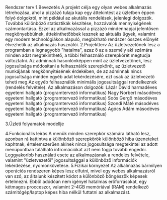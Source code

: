 ﻿Rendszer terv
1.Bevezetés
A projekt célja egy olyan webes alkalmazás létrehozása, ahol a pizzázó tulaja kap egy áttekintést az üzletben éppen folyó dolgokról, mint például az akutális rendelések, jelenlegi dolgozók. Továbbá különböző statisztikák készitése, hozzávalók mennyiségének számontartása. Ezzel az alkalmazással a pizzázó mindennapjai jelentősen megkönyebbülnek, áttekinthetőbbek lesznek az aktuális ügyek, valamint egy modern technológiákon alapuló, megbizható rendszer összes előnyét élvezhetik az alkalmazás használói.
2.Projektterv
Az üzletvezetőnek lesz a programban a legnagyobb "hatalma", azaz ő az a személy aki számára minden adat megtekinthető, a többi felhasználó szerepkörét megtudja változtatni. Az adminnak hasonlónképpen mint az üzletvezetőnek, lesz jogosultsága módositani a felhasználók szerepkörét, az üzletvezető munkájának megkönnyitésének érdekében, de az adminnak nincs jogosultsága minden egyéb adat lekérdezésére, ezt csak az üzletvezető teheti meg.Az egyéb felhasználók minimális jogosultsággal rendelkeznek (rendelés felvétele).
Az alkalmazáson dolgozók:
	Lázár Dávid		harmadéves egyetemi hallgató (programtervező informatikus)
	Nagy Norbert	másodéves egyetemi hallgató (programtervező informatikus)
	Soós Gergő		másodéves egyetemi hallgató (programtervező informatikus)
	Szondi Máté		másodéves egyetemi hallgató (programtervező informatikus)
	Agócs Ádám		másodéves egyetemi hallgató (programtervező informatikus)
	
3.Üzleti folyamatok modellje

4.Funkcionális leirás
A menük minden szerepkör számára látható lesz, azonban rá kattintva a különböző szerepkörök különböző hiba üzeneteket kaphtnak, értelemszerűen akinek nincs jogosultsága megtekintei az adott menüpontban található infromációkat azt nem fogja tovább engedni.
Leggyakoribb használati esete az alkalmazásnak a rendelés felvétele, valamint "üzletvezetői" jogosultsággal a különböző információk lekérdezése, nyomonkövetése.
5.Fizikai környezet
Az alkalmazás bármilyen operációs rendszeren képes lesz elfutni, mivel egy webes alkalmazásról van szó, az általunk készitett kódot a különböző böngészők képesek értelmezni. Ebből adódóan nem igényel hatalmas erőforrásokat, egy kétmagos procceszor, valamint 2-4GB memóriával (RAM) rendelkező számitógép/laptop képes hiba nélkül futtatni az alkalmazást.